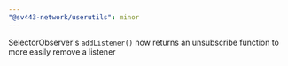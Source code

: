 ```yaml
---
"@sv443-network/userutils": minor
---
```


SelectorObserver's `addListener()` now returns an unsubscribe function to more easily remove a listener
